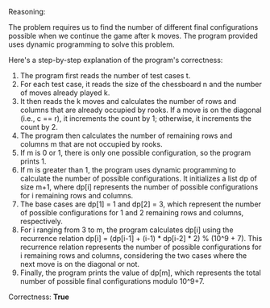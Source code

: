 Reasoning:

The problem requires us to find the number of different final configurations possible when we continue the game after k moves. The program provided uses dynamic programming to solve this problem.

Here's a step-by-step explanation of the program's correctness:

1. The program first reads the number of test cases t.
2. For each test case, it reads the size of the chessboard n and the number of moves already played k.
3. It then reads the k moves and calculates the number of rows and columns that are already occupied by rooks. If a move is on the diagonal (i.e., c == r), it increments the count by 1; otherwise, it increments the count by 2.
4. The program then calculates the number of remaining rows and columns m that are not occupied by rooks.
5. If m is 0 or 1, there is only one possible configuration, so the program prints 1.
6. If m is greater than 1, the program uses dynamic programming to calculate the number of possible configurations. It initializes a list dp of size m+1, where dp[i] represents the number of possible configurations for i remaining rows and columns.
7. The base cases are dp[1] = 1 and dp[2] = 3, which represent the number of possible configurations for 1 and 2 remaining rows and columns, respectively.
8. For i ranging from 3 to m, the program calculates dp[i] using the recurrence relation dp[i] = (dp[i-1] + (i-1) * dp[i-2] * 2) % (10^9 + 7). This recurrence relation represents the number of possible configurations for i remaining rows and columns, considering the two cases where the next move is on the diagonal or not.
9. Finally, the program prints the value of dp[m], which represents the total number of possible final configurations modulo 10^9+7.

Correctness: **True**